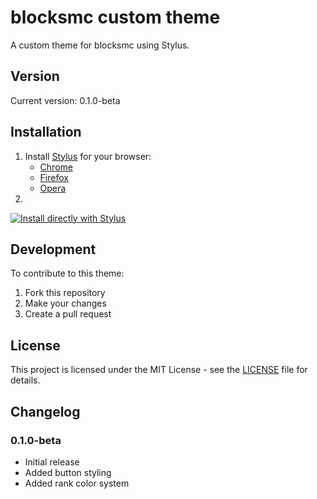 # blocksmc custom theme

A custom theme for blocksmc using Stylus.

## Version
Current version: 0.1.0-beta

## Installation

1. Install [Stylus](https://add0n.com/stylus.html) for your browser:
   - [Chrome](https://chrome.google.com/webstore/detail/stylus/clngdbkpkpeebahjckkjfobafhncgmne)
   - [Firefox](https://addons.mozilla.org/firefox/addon/styl-us/)
   - [Opera](https://addons.opera.com/extensions/details/stylus/)
2. 
[![Install directly with Stylus](https://img.shields.io/badge/Install%20directly%20with-Stylus-00adad.svg)](https://github.com/9de/blocksmcDarkMode/raw/refs/heads/main/style.user.css)

## Development

To contribute to this theme:

1. Fork this repository
2. Make your changes
3. Create a pull request

## License

This project is licensed under the MIT License - see the [LICENSE](LICENSE) file for details.

## Changelog

### 0.1.0-beta
- Initial release
- Added button styling
- Added rank color system
